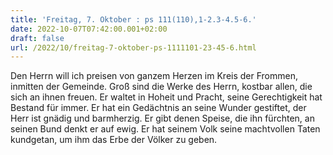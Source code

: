 ```yaml
---
title: 'Freitag, 7. Oktober : ps 111(110),1-2.3-4.5-6.'
date: 2022-10-07T07:42:00.001+02:00
draft: false
url: /2022/10/freitag-7-oktober-ps-1111101-23-45-6.html
---
```


Den Herrn will ich preisen von ganzem Herzen im Kreis der Frommen, inmitten der Gemeinde. Groß sind die Werke des Herrn, kostbar allen, die sich an ihnen freuen. Er waltet in Hoheit und Pracht, seine Gerechtigkeit hat Bestand für immer. Er hat ein Gedächtnis an seine Wunder gestiftet, der Herr ist gnädig und barmherzig. Er gibt denen Speise, die ihn fürchten, an seinen Bund denkt er auf ewig. Er hat seinem Volk seine machtvollen Taten kundgetan, um ihm das Erbe der Völker zu geben.